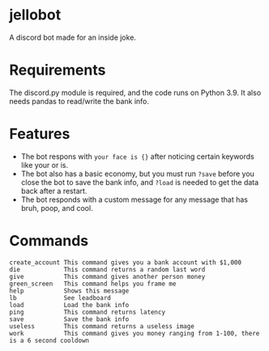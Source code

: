 # jellobot
A discord bot made for an inside joke.

# Requirements
The discord.py module is required, and the code runs on Python 3.9. It also needs pandas to read/write the bank info.

# Features
- The bot respons with `your face is {}` after noticing certain keywords like your or is.
- The bot also has a basic economy, but you must run `?save` before you close the bot to save the bank info, and `?load` is needed to get the data back after a restart.
- The bot responds with a custom message for any message that has bruh, poop, and cool.

# Commands
```
create_account This command gives you a bank account with $1,000
die            This command returns a random last word
give           This command gives another person money
green_screen   This command helps you frame me
help           Shows this message
lb             See leadboard
load           Load the bank info
ping           This command returns latency
save           Save the bank info
useless        This command returns a useless image
work           This command gives you money ranging from 1-100, there is a 6 second cooldown
```
